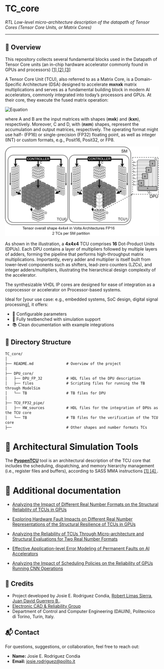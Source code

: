 #  TC_core

*RTL Low-level micro-architecture description of the datapath of Tensor Cores (Tensor Core Units, or Matrix Cores)*

---

## 🧩 Overview

This repository collects several fundamental blocks used in the Datapath of Tensor Core units (an in-chip hardware accelerator commonly found in GPUs and processors) [ [1] ](https://www.computer.org/csdl/proceedings-article/ispass/2019/08695642/19wBevIF5T2) [ [2] ](https://patents.google.com/patent/US10338919B2/en) [ [3] ](https://ieeexplore.ieee.org/abstract/document/9007413)

A Tensor Core Unit (TCU), also referred to as a Matrix Core, is a Domain-Specific Architecture (DSA) designed to accelerate **mxnxk** matrix multiplications and serves as a fundamental building block in modern AI accelerators, commonly integrated into today’s processors and GPUs. At their core, they execute the fused matrix operation:

![Equation](https://latex.codecogs.com/svg.image?&space;D=A\times&space;B&plus;C)


where A and B are the input matrices with shapes (**mxk**) and (**kxn**), respectively. Moreover, C and D, with (**nxm**) shapes, represent the accumulation and output matrices, respectively. The operating format might use half- (FP16) or single-precision (FP32) floating point, as well as integer (INT) or custom formats, e.g., Posit16, Posit32, or FP8.


![Alt text](images/TCU_general_shape_4x4x4.png)

As shown in the illustration, a **4x4x4** TCU comprises **16** Dot-Product Units (DPUs). Each DPU contains a layer of multipliers followed by multiple layers of adders, forming the pipeline that performs high-throughput matrix multiplications. 
Importantly, every adder and multiplier is itself built from lower-level components such as shifters, lead-zero counters (LZCs), and integer adders/multipliers, illustrating the hierarchical design complexity of the accelerator.

The synthesizable VHDL IP cores are designed for ease of integration as a coprocessor or accelerator on Processor-based systems.

Ideal for [your use case: e.g., embedded systems, SoC design, digital signal processing], it offers:

<!--- ✅ Standards-compliant design ([e.g., AXI4-Lite, AMBA, Wishbone]) -->
- 🔧 Configurable parameters
- 🧪 Fully testbenched with simulation support
- 📚 Clean documentation with example integrations


## 📁 Directory Structure


    TC_core/
    │
    ├── README.md               # Overview of the project
    │
    ├── DPU_core/
    │   ├── DPU_FP_32           # HDL files of the DPU description
    │   ├── files               # Scripting files for running the TB through ModelSim
    │   └── TB                  # TB files for DPU
    │
    ├── TCU_FP32_pipe/
    │   ├── HW_sources          # HDL files for the integration of DPUs as the TCU core
    │   └── TB                  # TB files for the verification of the TCU core
    ├──                         # Other shapes and number formats TCs

# 🎲 Architectural Simulation Tools

The [**PyopenTCU**](https://github.com/TheColombianTeam/PyOpenTCU) tool is an architectural description of the TCU core that includes the scheduling, dispatching, and memory hierarchy management (i.e., register files and buffers), according to SASS MMA instructions [ [1] ](https://www.computer.org/csdl/proceedings-article/ispass/2019/08695642/19wBevIF5T2) [ [4] ](https://ieeexplore.ieee.org/document/10321881).


# 🎲 Additional documentation

- [Analyzing the Impact of Different Real Number Formats on the Structural Reliability of TCUs in GPUs](https://ieeexplore.ieee.org/document/10321881)

- [Exploring Hardware Fault Impacts on Different Real Number Representations of the Structural Resilience of TCUs in GPUs](https://www.mdpi.com/2079-9292/13/3/578)
  
- [Analyzing the Reliability of TCUs Through Micro-architecture and Structural Evaluations for Two Real Number Formats](https://link.springer.com/chapter/10.1007/978-3-031-70947-0_8)

- [Effective Application-level Error Modeling of Permanent Faults on AI Accelerators](https://ieeexplore.ieee.org/abstract/document/10616087)

- [Analyzing the Impact of Scheduling Policies on the Reliability of GPUs Running CNN Operations](https://ieeexplore.ieee.org/abstract/document/10538940)


## 🙌 Credits

- Project developed by Josie E. Rodriguez Condia, [Robert Limas Sierra](https://github.com/robalexlimas), [Juan David Guerrero B.](https://juandavid-guerrero.github.io/).  
- [Electronic CAD & Reliability Group](https://cad.polito.it/)
- Department of Control and Computer Engineering (DAUIN), Politecnico di Torino, Turin, Italy.
  

## 📬 Contact

For questions, suggestions, or collaboration, feel free to reach out:

- **Name:** Josie E. Rodriguez Condia
- **Email:** josie.rodriguez@polito.it  
